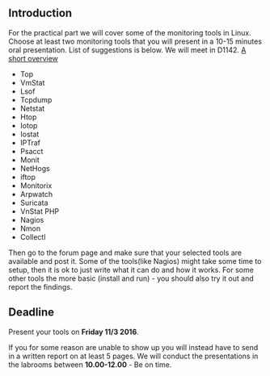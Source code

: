 ## Introduction


For the practical part we will cover some of the monitoring tools in Linux. Choose at least two monitoring tools that you will present in a 10-15 minutes oral presentation. List of suggestions is below. We will meet in D1142.
[A short overview](http://www.tecmint.com/command-line-tools-to-monitor-linux-performance/)

* Top
* VmStat
* Lsof
* Tcpdump
* Netstat
* Htop
* Iotop
* Iostat
* IPTraf
* Psacct
* Monit
* NetHogs
* iftop
* Monitorix
* Arpwatch
* Suricata
* VnStat PHP
* Nagios
* Nmon
* Collectl

Then go to the forum page and make sure that your selected tools are available and post it. Some of the tools(like Nagios) might take some time to setup, then it is ok to just write what it can do and how it works. For some other tools the more basic (install and run) - you should also try it out and report the findings.

## Deadline
Present your tools on **Friday 11/3 2016**.

If you for some reason are unable to show up you will instead have to send in a written report on at least 5 pages. We will conduct the presentations in the labrooms between **10.00-12.00** - Be on time. 
